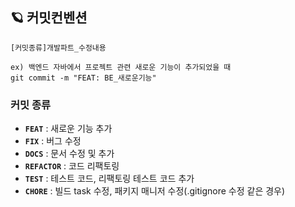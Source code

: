 ## 🪐 커밋컨벤션

```
[커밋종류]개발파트_수정내용

ex) 백엔드 자바에서 프로젝트 관련 새로운 기능이 추가되었을 때
git commit -m "FEAT: BE_새로운기능"
```

### 커밋 종류

- **`FEAT`** : 새로운 기능 추가
- **`FIX`** : 버그 수정
- **`DOCS`** : 문서 수정 및 추가
- **`REFACTOR`** : 코드 리팩토링
- **`TEST`** : 테스트 코드, 리팩토링 테스트 코드 추가
- **`CHORE`** : 빌드 task 수정, 패키지 매니저 수정(.gitignore 수정 같은 경우)
